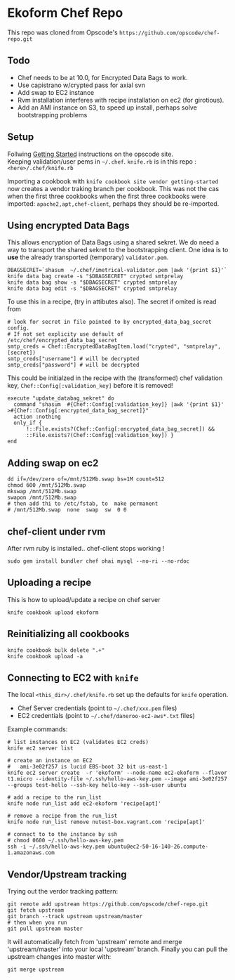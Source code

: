 # Ekoform Chef Repo
This repo was cloned from Opscode's `https://github.com/opscode/chef-repo.git`

## Todo
*   Chef needs to be at 10.0, for Encrypted Data Bags to work.
*   Use capistrano w/crypted pass for axial svn
*   Add swap to EC2 instance
*   Rvm installation interferes with recipe installation on ec2 (for girotious).
*   Add an AMI instance on S3, to speed up install, perhaps solve bootstrapping problems

## Setup
Follwing [Getting Started](http://help.opscode.com/kb/start/2-setting-up-your-user-environment) instructions on the opscode site.  
Keeping validation/user pems in `~/.chef`.
`knife.rb` is in this repo : `<here>/.chef/knife.rb`

Importing a cookbook with `knife cookbook site vendor getting-started` now creates a vendor traking branch per cookbook. This was not the cas when the first three cookbooks when the first three cookbooks were imported: `apache2,apt,chef-client`, perhaps they should be re-imported.

## Using encrypted Data Bags
This allows encryption of Data Bags using a shared sekret. We do need a way to transport the shared sekret to the bootstrapping client. One idea is to __use__ the already transported (temporary) `validator.pem`.

    DBAGSECRET=`shasum  ~/.chef/imetrical-validator.pem |awk '{print $1}'`
    knife data bag create -s "$DBAGSECRET" crypted smtprelay
    knife data bag show -s "$DBAGSECRET" crypted smtprelay
    knife data bag edit -s "$DBAGSECRET" crypted smtprelay

To use this in a recipe, (try in attibutes also). The secret if omited is read from

    # look for secret in file pointed to by encrypted_data_bag_secret config.
    # If not set explicity use default of /etc/chef/encrypted_data_bag_secret
    smtp_creds = Chef::EncryptedDataBagItem.load("crypted", "smtprelay", [secret])
    smtp_creds["username"] # will be decrypted
    smtp_creds["password"] # will be decrypted

This could be initialzed in the recipe with the (transformed) chef validation key, 
`Chef::Config[:validation_key]` before it is removed!

    execute "update_databag_sekret" do
      command "shasum  #{Chef::Config[:validation_key]} |awk '{print $1}' >#{Chef::Config[:encrypted_data_bag_secret]}"
      action :nothing
      only_if { 
          !::File.exists?(Chef::Config[:encrypted_data_bag_secret]) &&
          ::File.exists?(Chef::Config[:validation_key]) }
    end
    
## Adding swap on ec2

    dd if=/dev/zero of=/mnt/512Mb.swap bs=1M count=512
    chmod 600 /mnt/512Mb.swap
    mkswap /mnt/512Mb.swap
    swapon /mnt/512Mb.swap
    # then add thi to /etc/fstab, to  make permanent
    # /mnt/512Mb.swap  none  swap  sw  0 0
        
## chef-client under rvm
After rvm ruby is installed.. chef-client stops working !

    sudo gem install bundler chef ohai mysql --no-ri --no-rdoc

## Uploading a recipe
This is how to upload/update a recipe on chef server

    knife cookbook upload ekoform

## Reinitializing all cookbooks

    knife cookbook bulk delete ".+"
    knife cookbook upload -a

## Connecting to EC2 with `knife`
The local `<this_dir>/.chef/knife.rb` set up the defaults for `knife` operation.

*   Chef Server credentials (point to `~/.chef/xxx.pem` files)
*   EC2 credentials (point to `~/.chef/daneroo-ec2-aws*.txt` files)

Example commands:

    # list instances on EC2 (validates EC2 creds)
    knife ec2 server list

    # create an instance on EC2
    #   ami-3e02f257 is lucid EBS-boot 32 bit us-east-1
    knife ec2 server create  -r 'ekoform' --node-name ec2-ekoform --flavor t1.micro --identity-file ~/.ssh/hello-aws-key.pem --image ami-3e02f257 --groups test-hello --ssh-key hello-key --ssh-user ubuntu

    # add a recipe to the run_list
    knife node run_list add ec2-ekoform 'recipe[apt]'
    
    # remove a recipe from the run_list
    knife node run_list remove nutest-box.vagrant.com 'recipe[apt]'
    
    # connect to to the instance by ssh
    # chmod 0600 ~/.ssh/hello-aws-key.pem
    ssh -i ~/.ssh/hello-aws-key.pem ubuntu@ec2-50-16-140-26.compute-1.amazonaws.com
        
## Vendor/Upstream tracking
Trying out the verdor tracking pattern:

    git remote add upstream https://github.com/opscode/chef-repo.git
    git fetch upstream
    git branch --track upstream upstream/master
    # then when you run
    git pull upstream master

It will automatically fetch from 'upstream' remote and merge 'upstream/master' into your local 'upstream' branch. Finally you can pull the upstream changes into master with:

    git merge upstream    

